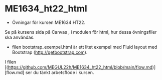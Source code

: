 # ME1634_ht22_html

* Övningar för kursen ME1634 HT22.

Se på kursens sida på Canvas , i modulen för html, hur dessa övningsfiler ska användas.

- filen bootstrap_exempel.html är ett litet exempel med Fluid layout med Bootstrap (http://getbootstrap.com).


I filen [(https://github.com/MEGUL22h/ME1634_ht22_html/blob/main/flow.md)][flow.md] ser du tänkt arbetsflöde i kursen.

